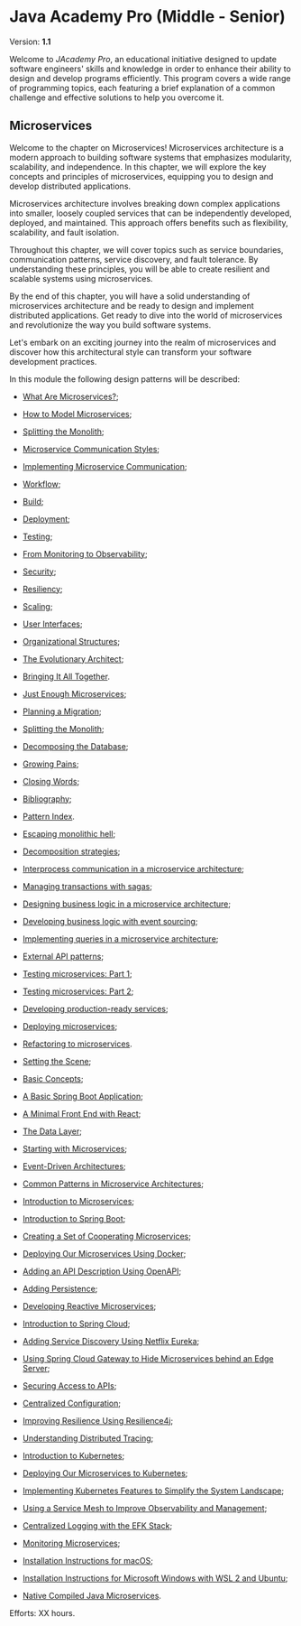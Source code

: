 # Java Academy Pro (Middle - Senior)

Version: **1.1**

Welcome to <i>JAcademy Pro</i>, an educational initiative designed to update software engineers' skills and knowledge
in order to enhance their ability to design and develop programs efficiently.
This program covers a wide range of programming topics, each featuring a brief explanation of a common challenge and
effective solutions to help you overcome it.

## Microservices

Welcome to the chapter on Microservices! Microservices architecture is a modern approach to building software systems that emphasizes
modularity, scalability, and independence. In this chapter, we will explore the key concepts and principles of microservices,
equipping you to design and develop distributed applications.

Microservices architecture involves breaking down complex applications into smaller, loosely coupled services that can be
independently developed, deployed, and maintained. This approach offers benefits such as flexibility, scalability, and fault isolation.

Throughout this chapter, we will cover topics such as service boundaries, communication patterns, service discovery,
and fault tolerance. By understanding these principles, you will be able to create resilient and scalable systems using microservices.

By the end of this chapter, you will have a solid understanding of microservices architecture and be ready to design and implement
distributed applications. Get ready to dive into the world of microservices and revolutionize the way you build software systems.

Let's embark on an exciting journey into the realm of microservices and discover how this architectural style can transform
your software development practices.

In this module the following design patterns will be described:
- [What Are Microservices?](https://it-skills-exchange.github.io/jacademy-pro-microservices/ "What Are Microservices?");
- [How to Model Microservices](https://it-skills-exchange.github.io/jacademy-pro-microservices/ "How to Model Microservices");
- [Splitting the Monolith](https://it-skills-exchange.github.io/jacademy-pro-microservices/ "Splitting the Monolith");
- [Microservice Communication Styles](https://it-skills-exchange.github.io/jacademy-pro-microservices/ "Microservice Communication Styles");
- [Implementing Microservice Communication](https://it-skills-exchange.github.io/jacademy-pro-microservices/ "Implementing Microservice Communication");
- [Workflow](https://it-skills-exchange.github.io/jacademy-pro-microservices/ "Workflow");
- [Build](https://it-skills-exchange.github.io/jacademy-pro-microservices/ "Build");
- [Deployment](https://it-skills-exchange.github.io/jacademy-pro-microservices/ "Deployment");
- [Testing](https://it-skills-exchange.github.io/jacademy-pro-microservices/ "Testing");
- [From Monitoring to Observability](https://it-skills-exchange.github.io/jacademy-pro-microservices/ "From Monitoring to Observability");
- [Security](https://it-skills-exchange.github.io/jacademy-pro-microservices/ "Security");
- [Resiliency](https://it-skills-exchange.github.io/jacademy-pro-microservices/ "Resiliency");
- [Scaling](https://it-skills-exchange.github.io/jacademy-pro-microservices/ "Scaling");
- [User Interfaces](https://it-skills-exchange.github.io/jacademy-pro-microservices/ "User Interfaces");
- [Organizational Structures](https://it-skills-exchange.github.io/jacademy-pro-microservices/ "Organizational Structures");
- [The Evolutionary Architect](https://it-skills-exchange.github.io/jacademy-pro-microservices/ "The Evolutionary Architect");
- [Bringing It All Together](https://it-skills-exchange.github.io/jacademy-pro-microservices/ "Bringing It All Together").


- [Just Enough Microservices](https://it-skills-exchange.github.io/jacademy-pro-microservices/ "Just Enough Microservices");
- [Planning a Migration](https://it-skills-exchange.github.io/jacademy-pro-microservices/ "Planning a Migration");
- [Splitting the Monolith](https://it-skills-exchange.github.io/jacademy-pro-microservices/ "Splitting the Monolith");
- [Decomposing the Database](https://it-skills-exchange.github.io/jacademy-pro-microservices/ "Decomposing the Database");
- [Growing Pains](https://it-skills-exchange.github.io/jacademy-pro-microservices/ "Growing Pains");
- [Closing Words](https://it-skills-exchange.github.io/jacademy-pro-microservices/ "Closing Words");
- [Bibliography](https://it-skills-exchange.github.io/jacademy-pro-microservices/ "Bibliography");
- [Pattern Index](https://it-skills-exchange.github.io/jacademy-pro-microservices/ "Pattern Index").


- [Escaping monolithic hell](https://it-skills-exchange.github.io/jacademy-pro-microservices/ "Escaping monolithic hell");
- [Decomposition strategies](https://it-skills-exchange.github.io/jacademy-pro-microservices/ "Decomposition strategies");
- [Interprocess communication in a microservice architecture](https://it-skills-exchange.github.io/jacademy-pro-microservices/ "Interprocess communication in a microservice architecture");
- [Managing transactions with sagas](https://it-skills-exchange.github.io/jacademy-pro-microservices/ "Managing transactions with sagas");
- [Designing business logic in a microservice architecture](https://it-skills-exchange.github.io/jacademy-pro-microservices/ "Designing business logic in a microservice architecture");
- [Developing business logic with event sourcing](https://it-skills-exchange.github.io/jacademy-pro-microservices/ "Developing business logic with event sourcing");
- [Implementing queries in a microservice architecture](https://it-skills-exchange.github.io/jacademy-pro-microservices/ "Implementing queries in a microservice architecture");
- [External API patterns](https://it-skills-exchange.github.io/jacademy-pro-microservices/ "External API patterns");
- [Testing microservices: Part 1](https://it-skills-exchange.github.io/jacademy-pro-microservices/ "Testing microservices: Part 1");
- [Testing microservices: Part 2](https://it-skills-exchange.github.io/jacademy-pro-microservices/ "Testing microservices: Part 2");
- [Developing production-ready services](https://it-skills-exchange.github.io/jacademy-pro-microservices/ "Developing production-ready services");
- [Deploying microservices](https://it-skills-exchange.github.io/jacademy-pro-microservices/ "Deploying microservices");
- [Refactoring to microservices](https://it-skills-exchange.github.io/jacademy-pro-microservices/ "Refactoring to microservices").


- [Setting the Scene](https://it-skills-exchange.github.io/jacademy-pro-microservices/ "Setting the Scene");
- [Basic Concepts](https://it-skills-exchange.github.io/jacademy-pro-microservices/ "Basic Concepts");
- [A Basic Spring Boot Application](https://it-skills-exchange.github.io/jacademy-pro-microservices/ "A Basic Spring Boot Application");
- [A Minimal Front End with React](https://it-skills-exchange.github.io/jacademy-pro-microservices/ "A Minimal Front End with React");
- [The Data Layer](https://it-skills-exchange.github.io/jacademy-pro-microservices/ "The Data Layer");
- [Starting with Microservices](https://it-skills-exchange.github.io/jacademy-pro-microservices/ "Starting with Microservices");
- [Event-Driven Architectures](https://it-skills-exchange.github.io/jacademy-pro-microservices/ "Event-Driven Architectures");
- [Common Patterns in Microservice Architectures](https://it-skills-exchange.github.io/jacademy-pro-microservices/ "Common Patterns in Microservice Architectures");


- [Introduction to Microservices](https://it-skills-exchange.github.io/jacademy-pro-microservices/ "Introduction to Microservices");
- [Introduction to Spring Boot](https://it-skills-exchange.github.io/jacademy-pro-microservices/ "Introduction to Spring Boot");
- [Creating a Set of Cooperating Microservices](https://it-skills-exchange.github.io/jacademy-pro-microservices/ "Creating a Set of Cooperating Microservices");
- [Deploying Our Microservices Using Docker](https://it-skills-exchange.github.io/jacademy-pro-microservices/ "Deploying Our Microservices Using Docker");
- [Adding an API Description Using OpenAPI](https://it-skills-exchange.github.io/jacademy-pro-microservices/ "Adding an API Description Using OpenAPI");
- [Adding Persistence](https://it-skills-exchange.github.io/jacademy-pro-microservices/ "Adding Persistence");
- [Developing Reactive Microservices](https://it-skills-exchange.github.io/jacademy-pro-microservices/ "Developing Reactive Microservices");
- [Introduction to Spring Cloud](https://it-skills-exchange.github.io/jacademy-pro-microservices/ "Introduction to Spring Cloud");
- [Adding Service Discovery Using Netflix Eureka](https://it-skills-exchange.github.io/jacademy-pro-microservices/ "Adding Service Discovery Using Netflix Eureka");
- [Using Spring Cloud Gateway to Hide Microservices behind an Edge Server](https://it-skills-exchange.github.io/jacademy-pro-microservices/ "Using Spring Cloud Gateway to Hide Microservices behind an Edge Server");
- [Securing Access to APIs](https://it-skills-exchange.github.io/jacademy-pro-microservices/ "Securing Access to APIs");
- [Centralized Configuration](https://it-skills-exchange.github.io/jacademy-pro-microservices/ "Centralized Configuration");
- [Improving Resilience Using Resilience4j](https://it-skills-exchange.github.io/jacademy-pro-microservices/ "Improving Resilience Using Resilience4j");
- [Understanding Distributed Tracing](https://it-skills-exchange.github.io/jacademy-pro-microservices/ "Understanding Distributed Tracing");
- [Introduction to Kubernetes](https://it-skills-exchange.github.io/jacademy-pro-microservices/ "Introduction to Kubernetes");
- [Deploying Our Microservices to Kubernetes](https://it-skills-exchange.github.io/jacademy-pro-microservices/ "Deploying Our Microservices to Kubernetes");
- [Implementing Kubernetes Features to Simplify the System Landscape](https://it-skills-exchange.github.io/jacademy-pro-microservices/ "Implementing Kubernetes Features to Simplify the System Landscape");
- [Using a Service Mesh to Improve Observability and Management](https://it-skills-exchange.github.io/jacademy-pro-microservices/ "Using a Service Mesh to Improve Observability and Management");
- [Centralized Logging with the EFK Stack](https://it-skills-exchange.github.io/jacademy-pro-microservices/ "Centralized Logging with the EFK Stack");
- [Monitoring Microservices](https://it-skills-exchange.github.io/jacademy-pro-microservices/ "Monitoring Microservices");
- [Installation Instructions for macOS](https://it-skills-exchange.github.io/jacademy-pro-microservices/ "Installation Instructions for macOS");
- [Installation Instructions for Microsoft Windows with WSL 2 and Ubuntu](https://it-skills-exchange.github.io/jacademy-pro-microservices/ "Installation Instructions for Microsoft Windows with WSL 2 and Ubuntu");
- [Native Compiled Java Microservices](https://it-skills-exchange.github.io/jacademy-pro-microservices/ "Native Compiled Java Microservices").

Efforts: XX hours.
